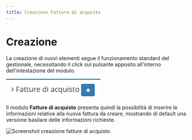 ```yaml
---
title: Creazione Fatture di acquisto
---
```


# Creazione

La creazione di nuovi elementi segue il funzionamento standard del gestionale, necessitando il click sul pulsante apposito all'interno dell'intestazione del modulo.

![Screenshot creazione fatture di acquisto ](../../../.gitbook/assets/aggiungerefatturadiacquisto.PNG)

Il modulo **Fatture di acquisto** presenta quindi la possibilità di inserire le informazioni relative alla nuova fattura da creare, mostrando di default una versione basilare delle informazioni richieste.

![Screenshot creazione fatture di acquisto](https://github.com/devcode-it/openstamanager-docs/tree/5242b6a23c677db2f5451152c8e4c4aded3a99cf/.gitbook/assets/campifatturadiacquisto-2.PNG)

